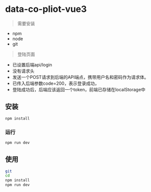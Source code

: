 # data-co-pliot-vue3

> 需要安装

- npm 
- node
- git


> 登陆页面
- 已设置后端api/login
- 没有请求头 
- 发送一个POST请求到后端的API端点，携带用户名和密码作为请求体。
- 已传入后端参数code=200，表示登录成功，
- 登陆成功后，后端应该返回一个token，前端已存储在localStorage中


## 安装

```bash
npm install
```

### 运行

```bash
npm run dev
```

## 使用

```bash
git 
cd 
npm install
npm run dev
```


